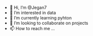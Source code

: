 - 👋 Hi, I’m @Jegan7
- 👀 I’m interested in data
- 🌱 I’m currently learning pyhton
- 💞️ I’m looking to collaborate on projects
- 📫 How to reach me ...

<!---
Jegan7/Jegan7 is a ✨ special ✨ repository because its `README.md` (this file) appears on your GitHub profile.
You can click the Preview link to take a look at your changes.
--->

